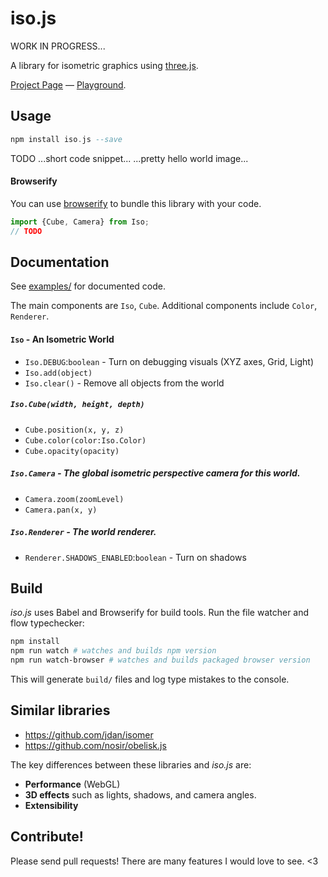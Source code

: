 # iso.js

WORK IN PROGRESS...

A library for isometric graphics using [three.js](https://github.com/mrdoob/three.js/).

[Project Page](https://grant.github.io/iso.js) — [Playground](https://grant.github.io/iso.js/playground).

## Usage

```hs
npm install iso.js --save
```

TODO
...short code snippet...
...pretty hello world image...

#### Browserify

You can use [browserify](http://browserify.org/) to bundle this library with your code.

```js
import {Cube, Camera} from Iso;
// TODO
```

## Documentation

See [examples/](examples/) for documented code.

The main components are `Iso`, `Cube`. Additional components include `Color`, `Renderer`.

#### `Iso` - An Isometric World
- `Iso.DEBUG`:`boolean` - Turn on debugging visuals (XYZ axes, Grid, Light)
- `Iso.add(object)`
- `Iso.clear()` - Remove all objects from the world

##### `Iso.Cube(width, height, depth)`
- `Cube.position(x, y, z)`
- `Cube.color(color:Iso.Color)`
- `Cube.opacity(opacity)`

##### `Iso.Camera` - The global isometric perspective camera for this world.
- `Camera.zoom(zoomLevel)`
- `Camera.pan(x, y)`

##### `Iso.Renderer` - The world renderer.
- `Renderer.SHADOWS_ENABLED`:`boolean` - Turn on shadows

## Build

*iso.js* uses Babel and Browserify for build tools. Run the file watcher and flow typechecker:

```sh
npm install
npm run watch # watches and builds npm version
npm run watch-browser # watches and builds packaged browser version
```

This will generate `build/` files and log type mistakes to the console.

## Similar libraries
- https://github.com/jdan/isomer
- https://github.com/nosir/obelisk.js

The key differences between these libraries and *iso.js* are:
- **Performance** (WebGL)
- **3D effects** such as lights, shadows, and camera angles.
- **Extensibility**

## Contribute!

Please send pull requests! There are many features I would love to see. <3
